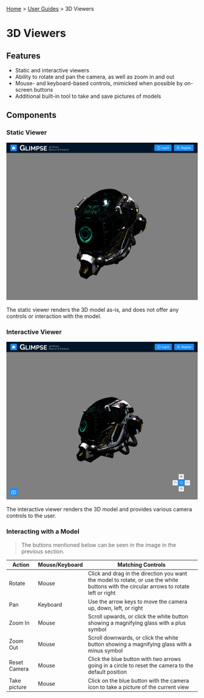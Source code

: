 [Home](../../README.md) > [User Guides](../User-Guide.md) > 3D Viewers

# 3D Viewers

## Features

- Static and interactive viewers
- Ability to rotate and pan the camera, as well as zoom in and out
- Mouse- and keyboard-based controls, mimicked when possible by on-screen buttons
- Additional built-in tool to take and save pictures of models

## Components

### Static Viewer

![Static 3D Model Viewer](../images/Static-Viewer.png)

The static viewer renders the 3D model as-is, and does not offer any controls or interaction with the model.

### Interactive Viewer

![Interactive 3D Model Viewer](../images/Interactive-Viewer.png)

The interactive viewer renders the 3D model and provides various camera controls to the user.

### Interacting with a Model

> The buttons mentioned below can be seen in the image in the previous section.

| Action | Mouse/Keyboard | Matching Controls |
| -------- | ----------------------- | ------------------------ |
| Rotate | Mouse | Click and drag in the direction you want the model to rotate, or use the white buttons with the circular arrows to rotate left or right |
| Pan | Keyboard | Use the arrow keys to move the camera up, down, left, or right |
| Zoom In | Mouse | Scroll upwards, or click the white button showing a magnifying glass with a plus symbol |
| Zoom Out | Mouse | Scroll downwards, or click the white button showing a magnifying glass with a minus symbol |
| Reset Camera | Mouse | Click the blue button with two arrows going in a circle to reset the camera to the default position |
| Take picture | Mouse | Click on the blue button with the camera icon to take a picture of the current view |
